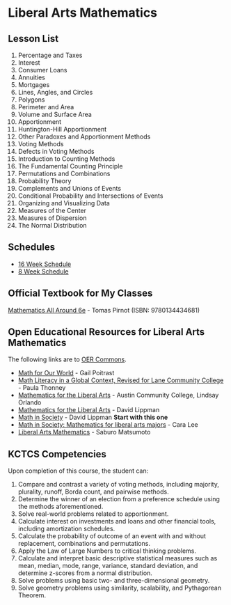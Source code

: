 # Liberal Arts Mathematics

## Lesson List
1.	Percentage and Taxes
2.	Interest
3.	Consumer Loans
4.	Annuities
5.	Mortgages
6.	Lines, Angles, and Circles
7.	Polygons
8.	Perimeter and Area
9.	Volume and Surface Area
10.	Apportionment
11.	Huntington-Hill Apportionment
12.	Other Paradoxes and Apportionment Methods
13.	Voting Methods
14.	Defects in Voting Methods
15.	Introduction to Counting Methods
16.	The Fundamental Counting Principle
17.	Permutations and Combinations
18.	Probability Theory
19.	Complements and Unions of Events
20.	Conditional Probability and Intersections of Events
21.	Organizing and Visualizing Data
22.	Measures of the Center
23.	Measures of Dispersion
24.	The Normal Distribution

## Schedules
* [16 Week Schedule](LibArts16Week.md)
* [8 Week Schedule](LibArts08Week.md)

## Official Textbook for My Classes
[Mathematics All Around 6e](https://www.pearson.com/us/higher-education/product/Pirnot-Mathematics-All-Around-6th-Edition/9780134434681.html) - Tomas Pirnot (ISBN: 9780134434681)

## Open Educational Resources for Liberal Arts Mathematics
The following links are to [OER Commons](https://www.oercommons.org).
*	[Math for Our World](https://www.oercommons.org/courses/math-for-our-world) - Gail Poitrast
*	[Math Literacy in a Global Context, Revised for Lane Community College](https://www.oercommons.org/courses/math-for-our-world/view) - Paula Thonney
*	[Mathematics for the Liberal Arts](https://www.oercommons.org/courses/mathematics-for-the-liberal-arts-2) - Austin Community College, Lindsay Orlando
*	[Mathematics for the Liberal Arts](https://www.oercommons.org/courses/mathematics-for-the-liberal-arts) - David Lippman
*	[Math in Society](https://www.oercommons.org/courses/math-in-society-2) - David Lippman  **Start with this one**
*	[Math in Society: Mathematics for liberal arts majors](https://www.oercommons.org/courses/math-in-society-mathematics-for-liberal-arts-majors) - Cara Lee
*	[Liberal Arts Mathematics](https://www.oercommons.org/courses/liberal-arts-mathematics-2) - Saburo Matsumoto

## KCTCS Competencies
Upon completion of this course, the student can:
1.	Compare and contrast a variety of voting methods, including majority, plurality, runoff, Borda count, and pairwise methods.
2.	Determine the winner of an election from a preference schedule using the methods aforementioned.
3.	Solve real-world problems related to apportionment.
4.	Calculate interest on investments and loans and other financial tools, including amortization schedules.
5.	Calculate the probability of outcome of an event with and without replacement, combinations and permutations.
6.	Apply the Law of Large Numbers to critical thinking problems.
7.	Calculate and interpret basic descriptive statistical measures such as mean, median, mode, range, variance, standard deviation, and determine z-scores from a normal distribution.
8.	Solve problems using basic two- and three-dimensional geometry.
9.	Solve geometry problems using similarity, scalability, and Pythagorean Theorem.
